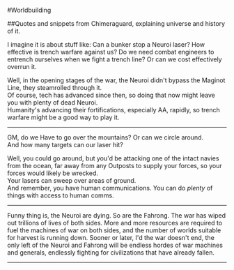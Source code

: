#Worldbuilding

##Quotes and snippets from Chimeraguard, explaining universe and history of it.

I imagine it is about stuff like: Can a bunker stop a Neuroi laser? How effective is trench warfare against us? Do we need combat engineers to entrench ourselves when we fight a trench line? Or can we cost effectively overrun it.

Well, in the opening stages of the war, the Neuroi didn't bypass the Maginot Line, they steamrolled through it.  
Of course, tech has advanced since then, so doing that now might leave you with plenty of dead Neuroi.  
Humanity's advancing their fortifications, especially AA, rapidly, so trench warfare might be a good way to play it.

---

GM, do we Have to go over the mountains? Or can we circle around.  
And how many targets can our laser hit?

Well, you could go around, but you'd be attacking one of the intact navies from the ocean, far away from any Outposts to supply your forces, so your forces would likely be wrecked.  
Your lasers can sweep over areas of ground.  
And remember, you have human communications. You can do *plenty* of things with access to human comms.
     
---

Funny thing is, the Neuroi are dying.
So are the Fahrong.
The war has wiped out trillions of lives of both sides. More and more resources are required to fuel the machines of war on both sides, and the number of worlds suitable for harvest is running down.
Sooner or later, I'd the war doesn't end, the only left of the Neuroi and Fahrong will be endless hordes of war machines and generals, endlessly fighting for civilizations that have already fallen.

---
